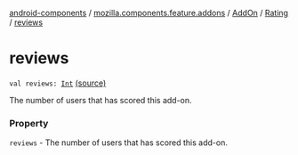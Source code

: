[android-components](../../../index.md) / [mozilla.components.feature.addons](../../index.md) / [AddOn](../index.md) / [Rating](index.md) / [reviews](./reviews.md)

# reviews

`val reviews: `[`Int`](https://kotlinlang.org/api/latest/jvm/stdlib/kotlin/-int/index.html) [(source)](https://github.com/mozilla-mobile/android-components/blob/master/components/feature/addons/src/main/java/mozilla/components/feature/addons/AddOn.kt#L67)

The number of users that has scored this add-on.

### Property

`reviews` - The number of users that has scored this add-on.